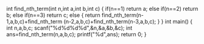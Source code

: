 
int find_nth_term(int n,int a,int b,int c)
{
  if(n==1)
  return a;
  else if(n==2)
  return b;
  else if(n==3)
  return c;
  else
  {
    return find_nth_term(n-1,a,b,c)+find_nth_term
    (n-2,a,b,c)+find_nth_term(n-3,a,b,c);
  }
  }
  int main()
  {
    int n,a,b,c;
    scanf("%d%d%d%d",&n,&a,&b,&c);
    int ans=find_nth_term(n,a,b,c);
    printf("%d",ans);
    return 0;
  }
